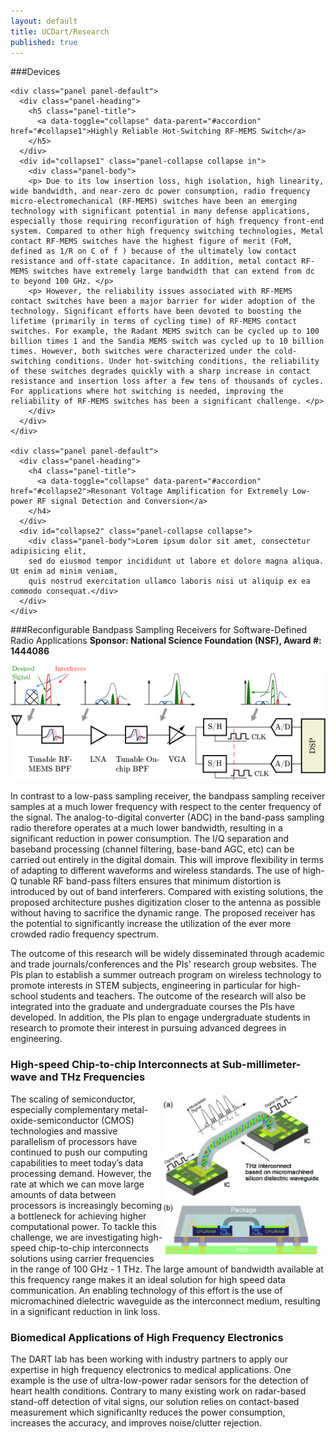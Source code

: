 ```yaml
---
layout: default
title: UCDart/Research
published: true
---
```

###Devices
<div class="panel-group" id="accordion">

    <div class="panel panel-default">
      <div class="panel-heading">
        <h5 class="panel-title">
          <a data-toggle="collapse" data-parent="#accordion" href="#collapse1">Highly Reliable Hot-Switching RF-MEMS Switch</a>
        </h5>
      </div>
      <div id="collapse1" class="panel-collapse collapse in">
        <div class="panel-body">
        <p> Due to its low insertion loss, high isolation, high linearity, wide bandwidth, and near-zero dc power consumption, radio frequency micro-electromechanical (RF-MEMS) switches have been an emerging technology with significant potential in many defense applications, especially those requiring reconfiguration of high frequency front-end system. Compared to other high frequency switching technologies, Metal contact RF-MEMS switches have the highest figure of merit (FoM, defined as 1/R on C of f ) because of the ultimately low contact resistance and off-state capacitance. In addition, metal contact RF-MEMS switches have extremely large bandwidth that can extend from dc to beyond 100 GHz. </p>
        <p> However, the reliability issues associated with RF-MEMS contact switches have been a major barrier for wider adoption of the technology. Significant efforts have been devoted to boosting the lifetime (primarily in terms of cycling time) of RF-MEMS contact switches. For example, the Radant MEMS switch can be cycled up to 100 billion times 1 and the Sandia MEMS switch was cycled up to 10 billion times. However, both switches were characterized under the cold-switching conditions. Under hot-switching conditions, the reliability of these switches degrades quickly with a sharp increase in contact resistance and insertion loss after a few tens of thousands of cycles. For applications where hot switching is needed, improving the reliability of RF-MEMS switches has been a significant challenge. </p>
        </div>
      </div>
    </div>
    
    <div class="panel panel-default">
      <div class="panel-heading">
        <h4 class="panel-title">
          <a data-toggle="collapse" data-parent="#accordion" href="#collapse2">Resonant Voltage Amplification for Extremely Low-power RF signal Detection and Conversion</a>
        </h4>
      </div>
      <div id="collapse2" class="panel-collapse collapse">
        <div class="panel-body">Lorem ipsum dolor sit amet, consectetur adipisicing elit,
        sed do eiusmod tempor incididunt ut labore et dolore magna aliqua. Ut enim ad minim veniam,
        quis nostrud exercitation ullamco laboris nisi ut aliquip ex ea commodo consequat.</div>
      </div>
    </div>
    
</div> 
  
###Reconfigurable Bandpass Sampling Receivers for Software-Defined Radio Applications
<b>Sponsor: National Science Foundation (NSF), Award #: 1444086</b>
<div><img src="/images/bpsr.jpg"></div>

<!---
The last few decades have seen tremendous progress in the development of wireless communication technologies. Wireless technologies are tightly woven into every facet of today's society and have significantly contributed to the advancement of human civilization. Future wireless systems are expected to have even more functionality, longer battery life, smaller size and more importantly, lower cost. At the same time, a proliferation of vastly different wireless standards, devices, and systems has continued to challenge us to make better use of the already congested radio spectrum. One example is the 4G cellular networks, which have been allocated more than 40 different bands worldwide, causing significant implementation problems for cellular infrastructure providers and mobile handset manufacturers. To overcome these challenges, concepts such as software defined radios and cognitive radios have been proposed. In these systems, both software and hardware (analog and radio frequency front-end circuits) can be reconfigurable adaptively to make the most efficient use of the available spectrum. Although much research has been done in this area, making truly reconfigurable radio front-end circuit remains a challenge. In this research, we propose a band-pass sampling receiver architecture that is reconfigurable in terms of operating frequency, bandwidth, and signal waveforms. The proposed research will have a transformative impact on future wireless communication systems. The highly reconfigurable wireless receivers made available through this research will enable not only highly versatile mobile systems but also a significantly more economical and environmentally friendly telecommunication infrastructure. Such infrastructure and systems will result in more efficient utilization of and public access to the radio spectrum.
-->

<p>
In contrast to a low-pass sampling receiver, the bandpass sampling receiver samples at a much lower frequency with respect to the center frequency of the signal. The analog-to-digital converter (ADC) in the band-pass sampling radio therefore operates at a much lower bandwidth, resulting in a significant reduction in power consumption. The I/Q separation and baseband processing (channel filtering, base-band AGC, etc) can be carried out entirely in the digital domain. This will improve flexibility in terms of adapting to different waveforms and wireless standards. The use of high-Q tunable RF band-pass filters ensures that minimum distortion is introduced by out of band interferers. Compared with existing solutions, the proposed architecture pushes digitization closer to the antenna as possible without having to sacrifice the dynamic range. The proposed receiver has the potential to significantly increase the utilization of the ever more crowded radio frequency spectrum.
</p>
	
The outcome of this research will be widely disseminated through academic and trade journals/conferences and the PIs' research group websites. The PIs plan to establish a summer outreach program on wireless technology to promote interests in STEM subjects, engineering in particular for high-school students and teachers. The outcome of the research will also be integrated into the graduate and undergraduate courses the PIs have developed. In addition, the PIs plan to engage undergraduate students in research to promote their interest in pursuing advanced degrees in engineering.

<!---
### Reconfigurable High Frequency Devices and Circuits
<img src="/images/tunable_filter.jpg" width="250px" style="float:left; margin-top:0px; margin-right:10px;">

The evolution of modern wireless communication has lead to a proliferation of different wireless standards working at wildly different frequencies. Designing radio front-ends that are compatible with multiple standards has become increasing difficult. Giving radio front-ends the ability to adapt their hardware parameters, such as frequency, bandwidth, and power, has been the central research theme of the DART lab. We have demonstrated many tunable or reconfigurable RF devices and circuits, such as high-Q tunable filters, wide-tuning range VCOs, and micro-electromechanical switches and varctors.
-->

### High-speed Chip-to-chip Interconnects at Sub-millimeter-wave and THz Frequencies
<img src="/images/thz-in.jpg" width="250px" style="float:right; margin-top:0px; margin-right:10px;">

The scaling of semiconductor, especially complementary metal-oxide-semiconductor (CMOS) technologies and massive parallelism of processors have continued to push our computing capabilities to meet today’s data processing demand. However, the rate at which we can move large amounts of data between processors is increasingly becoming a bottleneck for achieving higher computational power. To tackle this challenge, we are investigating high-speed chip-to-chip interconnects solutions using carrier frequencies in the range of 100 GHz - 1 THz. The large amount of bandwidth available at this frequency range makes it an ideal solution for high speed data communication. An enabling technology of this effort is the use of micromachined dielectric waveguide as the interconnect medium, resulting in a significant reduction in link loss. 

### Biomedical Applications of High Frequency Electronics

The DART lab has been working with industry partners to apply our expertise in high frequency electronics to medical applications. One example is the use of ultra-low-power radar sensors for the detection of heart health conditions. Contrary to many existing work on radar-based stand-off detection of vital signs, our solution relies on contact-based measurement which significanlty reduces the power consumption, increases the accuracy, and improves noise/clutter rejection.
